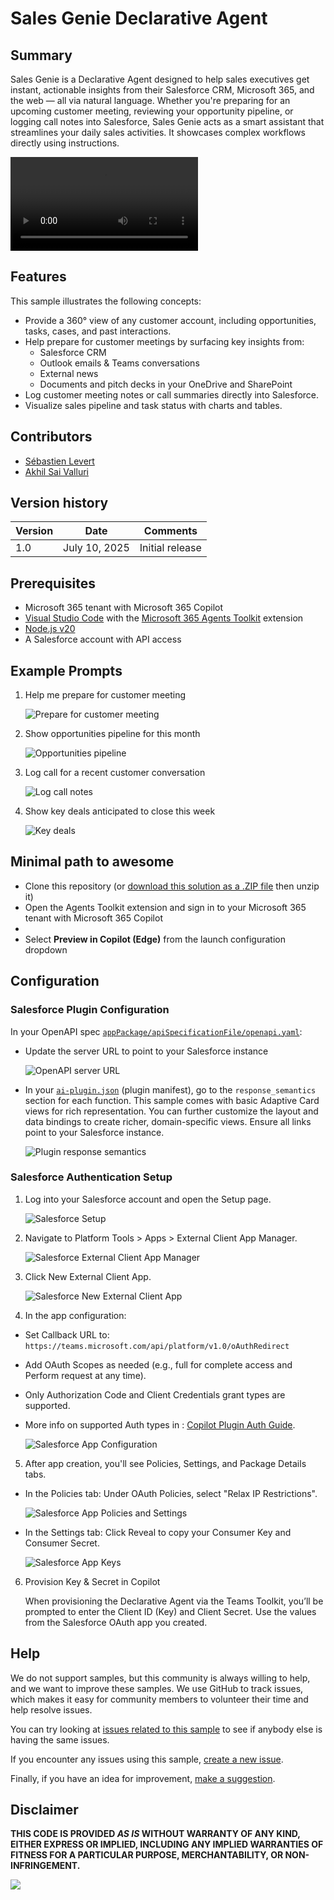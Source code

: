 # Sales Genie Declarative Agent

## Summary

Sales Genie is a Declarative Agent designed to help sales executives get instant, actionable insights from their Salesforce CRM, Microsoft 365, and the web — all via natural language. Whether you're preparing for an upcoming customer meeting, reviewing your opportunity pipeline, or logging call notes into Salesforce, Sales Genie acts as a smart assistant that streamlines your daily sales activities. It showcases complex workflows directly using instructions.

![Sales Genie Video](./assets/sales-genie-video.mp4)

## Features

This sample illustrates the following concepts:

- Provide a 360° view of any customer account, including opportunities, tasks, cases, and past interactions.
- Help prepare for customer meetings by surfacing key insights from:
  - Salesforce CRM
  - Outlook emails & Teams conversations
  - External news
  - Documents and pitch decks in your OneDrive and SharePoint
- Log customer meeting notes or call summaries directly into Salesforce.
- Visualize sales pipeline and task status with charts and tables.

## Contributors

* [Sébastien Levert](https://github.com/sebastienlevert)
* [Akhil Sai Valluri](https://github.com/akhilsaivalluri)

## Version history

Version|Date|Comments
-------|----|--------
1.0|July 10, 2025|Initial release

## Prerequisites

* Microsoft 365 tenant with Microsoft 365 Copilot
* [Visual Studio Code](https://code.visualstudio.com/) with the [Microsoft 365 Agents Toolkit](https://marketplace.visualstudio.com/items?itemName=TeamsDevApp.ms-teams-vscode-extension) extension
* [Node.js v20](https://nodejs.org/en/download/package-manager)
* A Salesforce account with API access

## Example Prompts

1. Help me prepare for customer meeting
   
   ![Prepare for customer meeting](./assets/prompt-meeting.png)
2. Show opportunities pipeline for this month
   
   ![Opportunities pipeline](./assets/prompt-opportunities.png)
3. Log call for a recent customer conversation
   
   ![Log call notes](./assets/prompt-log-call.png)
4. Show key deals anticipated to close this week
   
   ![Key deals](./assets/prompt-deals.png)

## Minimal path to awesome

* Clone this repository (or [download this solution as a .ZIP file](https://pnp.github.io/download-partial/?url=https://github.com/pnp/copilot-pro-dev-samples/tree/main/samples/da-SalesGenie) then unzip it)
* Open the Agents Toolkit extension and sign in to your Microsoft 365 tenant with Microsoft 365 Copilot
* 
* Select **Preview in Copilot (Edge)** from the launch configuration dropdown

## Configuration

### Salesforce Plugin Configuration

In your OpenAPI spec [`appPackage/apiSpecificationFile/openapi.yaml`](appPackage/apiSpecificationFile/openapi.yaml):

* Update the server URL to point to your Salesforce instance
  
  ![OpenAPI server URL](./assets/config-server.png)

* In your [`ai-plugin.json`](ai-plugin.json) (plugin manifest), go to the `response_semantics` section for each function. This sample comes with basic Adaptive Card views for rich representation. You can further customize the layout and data bindings to create richer, domain-specific views. Ensure all links point to your Salesforce instance.
  
  ![Plugin response semantics](./assets/config-response-semantics.png)
 
### Salesforce Authentication Setup

1. Log into your Salesforce account and open the Setup page.

    ![Salesforce Setup](./assets/config-auth-setup.png)

2. Navigate to Platform Tools > Apps > External Client App Manager.

    ![Salesforce External Client App Manager](./assets/config-auth-app.svg)

3. Click New External Client App.

    ![Salesforce New External Client App](./assets/config-auth-external.svg)

4. In the app configuration:

  - Set Callback URL to: `https://teams.microsoft.com/api/platform/v1.0/oAuthRedirect`
  * Add OAuth Scopes as needed (e.g., full for complete access and Perform request at any time).
  * Only Authorization Code and Client Credentials grant types are supported.
  * More info on supported Auth types in : [Copilot Plugin Auth Guide](https://learn.microsoft.com/en-us/microsoft-365-copilot/extensibility/api-plugin-authentication).

    ![Salesforce App Configuration](./assets/config-auth-permissions.png)

5. After app creation, you'll see Policies, Settings, and Package Details tabs.
  * In the Policies tab: Under OAuth Policies, select "Relax IP Restrictions".
  
    ![Salesforce App Policies and Settings](./assets/config-auth-relax.svg)
  
  * In the Settings tab: Click Reveal to copy your Consumer Key and Consumer Secret.

    ![Salesforce App Keys](./assets/config-auth-key.svg)

6. Provision Key & Secret in Copilot

    When provisioning the Declarative Agent via the Teams Toolkit, you’ll be prompted to enter the Client ID (Key) and Client Secret. Use the values from the Salesforce OAuth app you created.

## Help

We do not support samples, but this community is always willing to help, and we want to improve these samples. We use GitHub to track issues, which makes it easy for  community members to volunteer their time and help resolve issues.

You can try looking at [issues related to this sample](https://github.com/pnp/copilot-pro-dev-samples/issues?q=label%3A%22sample%3A%20da-SalesGenie%22) to see if anybody else is having the same issues.

If you encounter any issues using this sample, [create a new issue](https://github.com/pnp/copilot-pro-dev-samples/issues/new).

Finally, if you have an idea for improvement, [make a suggestion](https://github.com/pnp/copilot-pro-dev-samples/issues/new).

## Disclaimer

**THIS CODE IS PROVIDED *AS IS* WITHOUT WARRANTY OF ANY KIND, EITHER EXPRESS OR IMPLIED, INCLUDING ANY IMPLIED WARRANTIES OF FITNESS FOR A PARTICULAR PURPOSE, MERCHANTABILITY, OR NON-INFRINGEMENT.**

![](https://m365-visitor-stats.azurewebsites.net/SamplesGallery/da-SalesGenie)
